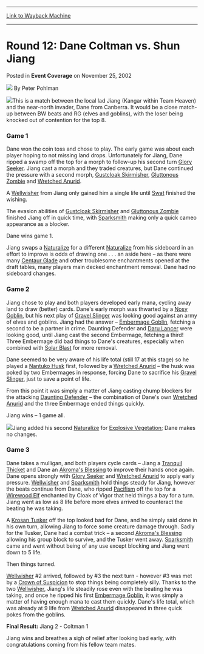 
---
[Link to Wayback Machine](https://web.archive.org/web/20171030041936/https://magic.wizards.com/en/articles/archive/event-coverage/round-12-dane-coltman-vs-shun-jiang-2002-11-25)

[_metadata_:author]:- "Peter Pohlman"
[_metadata_:description]:- "This is a match between the local lad Jiang (Kangar within Team Heaven) and the near-north invader, Dane from Canberra. It would be a close match-up between BW beats and RG (elves and goblins), with the loser being knocked out of contention for the top 8."
[_metadata_:generator]:- "Drupal 7 (http://drupal.org)"
[_metadata_:node]:- "779771"
[_metadata_:publish_date]:- "2002-11-25"
[_metadata_:source]:- "div-main-content"
[_metadata_:title]:- "Round 12: Dane Coltman vs. Shun Jiang"
[_metadata_:wayback_capture_timestamp]:- "2017-10-30 04:19:36"
[_metadata_:wayback_raw_url]:- "https://web.archive.org/web/20171030041936id_/https://magic.wizards.com/en/articles/archive/event-coverage/round-12-dane-coltman-vs-shun-jiang-2002-11-25"
[_metadata_:wayback_url]:- "https://magic.wizards.com/en/articles/archive/event-coverage/round-12-dane-coltman-vs-shun-jiang-2002-11-25"
---


Round 12: Dane Coltman vs. Shun Jiang
=====================================



 Posted in **Event Coverage**
 on November 25, 2002 






![](https://media.magic.wizards.com/styles/auth_small/public/generic-avatar-150_630.png)
By Peter Pohlman











![](https://media.magic.wizards.com/image_legacy_migration/sideboard/images/gpmel02/a898.jpg)This is a match between the local lad Jiang (Kangar within Team Heaven) and the near-north invader, Dane from Canberra. It would be a close match-up between BW beats and RG (elves and goblins), with the loser being knocked out of contention for the top 8.

### Game 1

Dane won the coin toss and chose to play. The early game was about each player hoping to not missing land drops. Unfortunately for Jiang, Dane ripped a swamp off the top for a morph to follow-up his second turn [Glory Seeker](http://gatherer.wizards.com/Pages/Card/Details.aspx?name=Glory+Seeker). Jiang cast a morph and they traded creatures, but Dane continued the pressure with a second morph, [Gustcloak Skirmisher](http://gatherer.wizards.com/Pages/Card/Details.aspx?name=Gustcloak+Skirmisher), [Gluttonous Zombie](http://gatherer.wizards.com/Pages/Card/Details.aspx?name=Gluttonous+Zombie) and [Wretched Anurid](http://gatherer.wizards.com/Pages/Card/Details.aspx?name=Wretched+Anurid).

A [Wellwisher](http://gatherer.wizards.com/Pages/Card/Details.aspx?name=Wellwisher) from Jiang only gained him a single life until [Swat](http://gatherer.wizards.com/Pages/Card/Details.aspx?name=Swat) finished the wishing.

The evasion abilities of [Gustcloak Skirmisher](http://gatherer.wizards.com/Pages/Card/Details.aspx?name=Gustcloak+Skirmisher) and [Gluttonous Zombie](http://gatherer.wizards.com/Pages/Card/Details.aspx?name=Gluttonous+Zombie) finished Jiang off in quick time, with [Sparksmith](http://gatherer.wizards.com/Pages/Card/Details.aspx?name=Sparksmith) making only a quick cameo appearance as a blocker.

Dane wins game 1.

Jiang swaps a [Naturalize](http://gatherer.wizards.com/Pages/Card/Details.aspx?name=Naturalize) for a different [Naturalize](http://gatherer.wizards.com/Pages/Card/Details.aspx?name=Naturalize) from his sideboard in an effort to improve is odds of drawing one . . . an aside here – as there were many [Centaur Glade](http://gatherer.wizards.com/Pages/Card/Details.aspx?name=Centaur+Glade) and other troublesome enchantments opened at the draft tables, many players main decked enchantment removal. Dane had no sideboard changes.

### Game 2

Jiang chose to play and both players developed early mana, cycling away land to draw (better) cards. Dane's early morph was thwarted by a [Nosy Goblin](http://gatherer.wizards.com/Pages/Card/Details.aspx?name=Nosy+Goblin), but his next play of [Gravel Slinger](http://gatherer.wizards.com/Pages/Card/Details.aspx?name=Gravel+Slinger) was looking good against an army of elves and goblins. Jiang had the answer – [Embermage Goblin](http://gatherer.wizards.com/Pages/Card/Details.aspx?name=Embermage+Goblin), fetching a second to be a partner in crime. Daunting Defender and [Daru Lancer](http://gatherer.wizards.com/Pages/Card/Details.aspx?name=Daru+Lancer) were looking good, until Jiang cast the second Embermage, fetching a third! Three Embermage did bad things to Dane's creatures, especially when combined with [Solar Blast](http://gatherer.wizards.com/Pages/Card/Details.aspx?name=Solar+Blast) for more removal.

Dane seemed to be very aware of his life total (still 17 at this stage) so he played a [Nantuko Husk](http://gatherer.wizards.com/Pages/Card/Details.aspx?name=Nantuko+Husk) first, followed by a [Wretched Anurid](http://gatherer.wizards.com/Pages/Card/Details.aspx?name=Wretched+Anurid) – the husk was poked by two Embermages in response, forcing Dane to sacrifice his [Gravel Slinger](http://gatherer.wizards.com/Pages/Card/Details.aspx?name=Gravel+Slinger), just to save a point of life.

From this point it was simply a matter of Jiang casting chump blockers for the attacking [Daunting Defender](http://gatherer.wizards.com/Pages/Card/Details.aspx?name=Daunting+Defender) – the combination of Dane's own [Wretched Anurid](http://gatherer.wizards.com/Pages/Card/Details.aspx?name=Wretched+Anurid) and the three Embermage ended things quickly.

Jiang wins – 1 game all.

![](https://media.magic.wizards.com/image_legacy_migration/sideboard/images/gpmel02/a899.jpg)Jiang added his second [Naturalize](http://gatherer.wizards.com/Pages/Card/Details.aspx?name=Naturalize) for [Explosive Vegetation](http://gatherer.wizards.com/Pages/Card/Details.aspx?name=Explosive+Vegetation); Dane makes no changes.

### Game 3

Dane takes a mulligan, and both players cycle cards – Jiang a [Tranquil Thicket](http://gatherer.wizards.com/Pages/Card/Details.aspx?name=Tranquil+Thicket) and Dane an [Akroma's Blessing](http://gatherer.wizards.com/Pages/Card/Details.aspx?name=Akroma%27s+Blessing) to improve their hands once again. Dane opens strongly with [Glory Seeker](http://gatherer.wizards.com/Pages/Card/Details.aspx?name=Glory+Seeker) and [Wretched Anurid](http://gatherer.wizards.com/Pages/Card/Details.aspx?name=Wretched+Anurid) to apply early pressure. [Wellwisher](http://gatherer.wizards.com/Pages/Card/Details.aspx?name=Wellwisher) and [Sparksmith](http://gatherer.wizards.com/Pages/Card/Details.aspx?name=Sparksmith) hold things steady for Jiang, however the beats continue from Dane, who ripped [Pacifism](http://gatherer.wizards.com/Pages/Card/Details.aspx?name=Pacifism) off the top for a [Wirewood Elf](http://gatherer.wizards.com/Pages/Card/Details.aspx?name=Wirewood+Elf) enchanted by Cloak of Vigor that held things a bay for a turn. Jiang went as low as 8 life before more elves arrived to counteract the beating he was taking.

A [Krosan Tusker](http://gatherer.wizards.com/Pages/Card/Details.aspx?name=Krosan+Tusker) off the top looked bad for Dane, and he simply said done in his own turn, allowing Jiang to force some creature damage through. Sadly for the Tusker, Dane had a combat trick – a second [Akroma's Blessing](http://gatherer.wizards.com/Pages/Card/Details.aspx?name=Akroma%27s+Blessing) allowing his group block to survive, and the Tusker went away. [Sparksmith](http://gatherer.wizards.com/Pages/Card/Details.aspx?name=Sparksmith) came and went without being of any use except blocking and Jiang went down to 5 life.

Then things turned.

[Wellwisher](http://gatherer.wizards.com/Pages/Card/Details.aspx?name=Wellwisher) #2 arrived, followed by #3 the next turn - however #3 was met by a [Crown of Suspicion](http://gatherer.wizards.com/Pages/Card/Details.aspx?name=Crown+of+Suspicion) to stop things being completely silly. Thanks to the two [Wellwisher](http://gatherer.wizards.com/Pages/Card/Details.aspx?name=Wellwisher), Jiang's life steadily rose even with the beating he was taking, and once he ripped his first [Embermage Goblin](http://gatherer.wizards.com/Pages/Card/Details.aspx?name=Embermage+Goblin), it was simply a matter of having enough mana to cast them quickly. Dane's life total, which was already at 9 life from [Wretched Anurid](http://gatherer.wizards.com/Pages/Card/Details.aspx?name=Wretched+Anurid) disappeared in three quick pokes from the goblins.

**Final Result:** Jiang 2 - Coltman 1

Jiang wins and breathes a sigh of relief after looking bad early, with congratulations coming from his fellow team mates.







